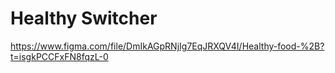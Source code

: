 # Healthy Switcher
https://www.figma.com/file/DmIkAGpRNjIg7EqJRXQV4I/Healthy-food-%2B?t=isgkPCCFxFN8fqzL-0
